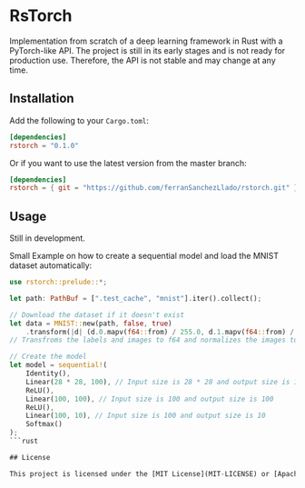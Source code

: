 # RsTorch

Implementation from scratch of a deep learning framework in Rust with a PyTorch-like API. The project is still in its early stages and is not ready for production use. Therefore, the API is not stable and may change at any time.

## Installation

Add the following to your `Cargo.toml`:

```toml
[dependencies]
rstorch = "0.1.0"
```

Or if you want to use the latest version from the master branch:

```toml
[dependencies]
rstorch = { git = "https://github.com/ferranSanchezLlado/rstorch.git" }
```

## Usage

Still in development.

Small Example on how to create a sequential model and load the MNIST dataset automatically:

```rust
use rstorch::prelude::*;

let path: PathBuf = [".test_cache", "mnist"].iter().collect();

// Download the dataset if it doesn't exist
let data = MNIST::new(path, false, true)
    .transform(|d| (d.0.mapv(f64::from) / 255.0, d.1.mapv(f64::from) / 9.0));
// Transfroms the labels and images to f64 and normalizes the images to [0, 1]

// Create the model
let model = sequential!(
    Identity(),
    Linear(28 * 28, 100), // Input size is 28 * 28 and output size is 100
    ReLU(),
    Linear(100, 100), // Input size is 100 and output size is 100
    ReLU(),
    Linear(100, 10), // Input size is 100 and output size is 10
    Softmax()
);
```rust

## License

This project is licensed under the [MIT License](MIT-LICENSE) or [Apache License, Version 2.0](APACHE-LICENSE) at your option.
